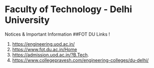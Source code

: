 # Faculty of Technology - Delhi University
 Notices & Important Information
##FOT DU
Links !
1. https://engineering.uod.ac.in/
2. https://www.fot.du.ac.in/Home
3. https://admission.uod.ac.in/?B.Tech.
4. https://www.collegepravesh.com/engineering-colleges/du-delhi/
